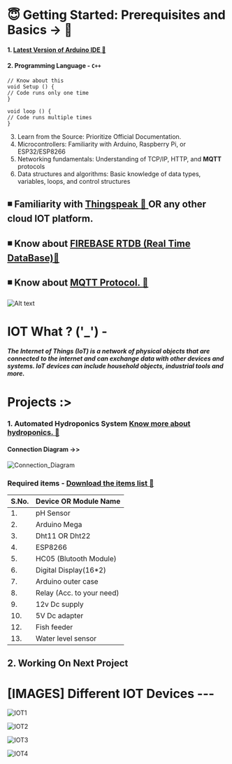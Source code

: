 # :innocent: Getting Started: Prerequisites and Basics -> :green_book:
#### 1. <a href="https://www.arduino.cc/en/software"> Latest Version of Arduino IDE :link:</a>

#### 2. Programming Language - `C++`
```
// Know about this
void Setup () {
// Code runs only one time
}

void loop () {
// Code runs multiple times
}
```
3. Learn from the Source: Prioritize Official Documentation.
4. Microcontrollers: Familiarity with Arduino, Raspberry Pi, or ESP32/ESP8266
5. Networking fundamentals: Understanding of TCP/IP, HTTP, and **MQTT** protocols
6. Data structures and algorithms: Basic knowledge of data types, variables, loops, and control structures

## ◾ Familiarity with <a href="https://thingspeak.mathworks.com/"> Thingspeak :link: </a> OR any other cloud IOT platform.
## ◾ Know about <a href="https://firebase.google.com/"> FIREBASE RTDB (Real Time DataBase)🔗 </a>
## ◾ Know about <a href="https://mqtt.org/getting-started/" > MQTT Protocol. :link: </a>
![Alt text](https://psiborg.in/wp-content/uploads/2024/01/MQTT-1-1.webp)


# IOT What ? ('_') -

#### ***The Internet of Things (IoT) is a network of physical objects that are connected to the internet and can exchange data with other devices and systems. IoT devices can include household objects, industrial tools and more.***


# Projects :>

### 1. Automated Hydroponics System <a href="https://www.nal.usda.gov/farms-and-agricultural-production-systems/hydroponics">Know more about hydroponics. :link: </a>
#### **Connection Diagram** ->>
![Connection_Diagram](https://github.com/user-attachments/assets/74604ffc-1dd4-4bef-b5b3-c646aa927771)
### Required items - <a href="https://docs.google.com/document/d/1t5j7cK90AHeSrjhxWL1rLW6ijhZ1AwvUKhWvaJOWBUc/edit?usp=sharing"> Download the items list :link:</a>

|S.No.|Device OR Module Name|
|---|---|
|1.|pH Sensor|
|2.|Arduino Mega|
|3.|Dht11 OR Dht22|
|4.|ESP8266|
|5.|HC05 (Blutooth Module)|
|6.|Digital Display(16*2)|
|7.|Arduino outer case|
|8.|Relay (Acc. to your need)|
|9.|12v Dc supply|
|10.|5V Dc adapter|
|12.|Fish feeder|
|13.|Water level sensor|

## 2. Working On Next Project 

# [IMAGES] Different IOT Devices ---
![IOT1](https://github.com/user-attachments/assets/79db59d5-6edb-408f-9828-874a7c6fe23b)

![IOT2](https://github.com/user-attachments/assets/3bb88357-dc0a-4904-a14f-836dfe93fc4f)

![IOT3](https://github.com/user-attachments/assets/8c07ccd0-b522-47ca-8d63-4fc1d8292bfe)

![IOT4](https://github.com/user-attachments/assets/18e8e0d4-4524-45d3-8946-421f3e3c1105)

